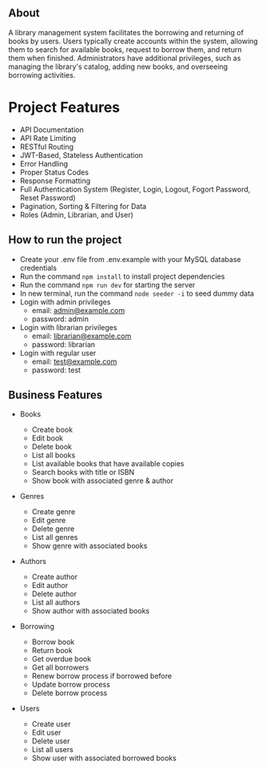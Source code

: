 ## About

A library management system facilitates the borrowing and returning of books by users. Users typically create accounts within the system, allowing them to search for available books, request to borrow them, and return them when finished. Administrators have additional privileges, such as managing the library's catalog, adding new books, and overseeing borrowing activities.

# Project Features

- API Documentation
- API Rate Limiting
- RESTful Routing
- JWT-Based, Stateless Authentication
- Error Handling
- Proper Status Codes
- Response Formatting
- Full Authentication System (Register, Login, Logout, Fogort Password, Reset Password)
- Pagination, Sorting & Filtering for Data
- Roles (Admin, Librarian, and User)

## How to run the project

- Create your .env file from .env.example with your MySQL database credentials
- Run the command `npm install` to install project dependencies
- Run the command `npm run dev` for starting the server
- In new terminal, run the command `node seeder -i` to seed dummy data
- Login with admin privileges
  - email: admin@example.com
  - password: admin
- Login with librarian privileges
  - email: librarian@example.com
  - password: librarian
- Login with regular user
  - email: test@example.com
  - password: test

## Business Features

- Books

  - Create book
  - Edit book
  - Delete book
  - List all books
  - List available books that have available copies
  - Search books with title or ISBN
  - Show book with associated genre & author

- Genres

  - Create genre
  - Edit genre
  - Delete genre
  - List all genres
  - Show genre with associated books

- Authors

  - Create author
  - Edit author
  - Delete author
  - List all authors
  - Show author with associated books

- Borrowing

  - Borrow book
  - Return book
  - Get overdue book
  - Get all borrowers
  - Renew borrow process if borrowed before
  - Update borrow process
  - Delete borrow process

- Users

  - Create user
  - Edit user
  - Delete user
  - List all users
  - Show user with associated borrowed books
